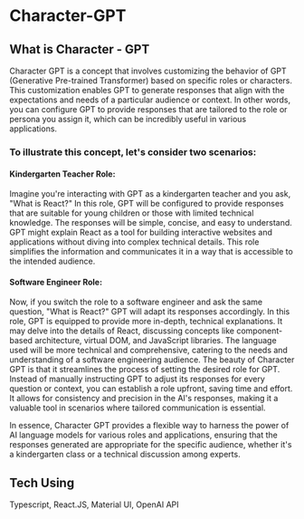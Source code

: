 # Character-GPT

## What is Character - GPT
<p>
  Character GPT is a concept that involves customizing the behavior of GPT (Generative Pre-trained Transformer) based on specific roles or characters. This customization enables GPT to generate responses that align with the expectations and needs of a particular audience or context. In other words, you can configure GPT to provide responses that are tailored to the role or persona you assign it, which can be incredibly useful in various applications.
</p>

### To illustrate this concept, let's consider two scenarios:


#### Kindergarten Teacher Role:
<p>
Imagine you're interacting with GPT as a kindergarten teacher and you ask, "What is React?" In this role, GPT will be configured to provide responses that are suitable for young children or those with limited technical knowledge. The responses will be simple, concise, and easy to understand. GPT might explain React as a tool for building interactive websites and applications without diving into complex technical details. This role simplifies the information and communicates it in a way that is accessible to the intended audience.
</p>

#### Software Engineer Role:
<p>
Now, if you switch the role to a software engineer and ask the same question, "What is React?" GPT will adapt its responses accordingly. In this role, GPT is equipped to provide more in-depth, technical explanations. It may delve into the details of React, discussing concepts like component-based architecture, virtual DOM, and JavaScript libraries. The language used will be more technical and comprehensive, catering to the needs and understanding of a software engineering audience.
The beauty of Character GPT is that it streamlines the process of setting the desired role for GPT. Instead of manually instructing GPT to adjust its responses for every question or context, you can establish a role upfront, saving time and effort. It allows for consistency and precision in the AI's responses, making it a valuable tool in scenarios where tailored communication is essential.
</p>
<p>
In essence, Character GPT provides a flexible way to harness the power of AI language models for various roles and applications, ensuring that the responses generated are appropriate for the specific audience, whether it's a kindergarten class or a technical discussion among experts.
</p>

## Tech Using
<p>Typescript, React.JS, Material UI, OpenAI API</p>
